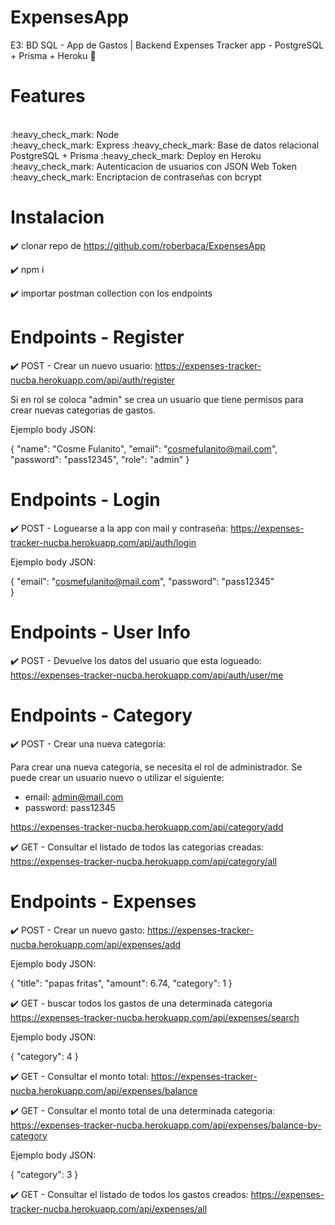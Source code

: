 # ExpensesApp
E3: BD SQL - App de Gastos | Backend
Expenses Tracker app - PostgreSQL + Prisma + Heroku :rocket:

# Features

<br>
:heavy_check_mark: Node
</br>
:heavy_check_mark: Express
:heavy_check_mark: Base de datos relacional PostgreSQL + Prisma
:heavy_check_mark: Deploy en Heroku
:heavy_check_mark: Autenticacion de usuarios con JSON Web Token
:heavy_check_mark: Encriptacion de contraseñas con bcrypt



# Instalacion

:heavy_check_mark: clonar repo de https://github.com/roberbaca/ExpensesApp

:heavy_check_mark: npm i

:heavy_check_mark: importar postman collection con los endpoints


# Endpoints - Register

:heavy_check_mark: POST - Crear un nuevo usuario:
https://expenses-tracker-nucba.herokuapp.com/api/auth/register

Si en rol se coloca "admin" se crea un usuario que tiene permisos para crear nuevas categorias de gastos.

Ejemplo body JSON:

{   "name": "Cosme Fulanito",
    "email": "cosmefulanito@mail.com",
    "password": "pass12345",
    "role": "admin"
}


# Endpoints - Login

:heavy_check_mark: POST - Loguearse a la app con mail y contraseña:
https://expenses-tracker-nucba.herokuapp.com/api/auth/login

Ejemplo body JSON:

{   "email": "cosmefulanito@mail.com",
    "password": "pass12345"    
}

# Endpoints - User Info

:heavy_check_mark: POST - Devuelve los datos del usuario que esta logueado:
https://expenses-tracker-nucba.herokuapp.com/api/auth/user/me



# Endpoints - Category

:heavy_check_mark: POST - Crear una nueva categoria:

Para crear una nueva categoria, se necesita el rol de administrador. Se puede crear un usuario nuevo o utilizar el siguiente:
- email: admin@mail.com
- password: pass12345

https://expenses-tracker-nucba.herokuapp.com/api/category/add 

:heavy_check_mark: GET - Consultar el listado de todos las categorias creadas:
https://expenses-tracker-nucba.herokuapp.com/api/category/all 


# Endpoints - Expenses

:heavy_check_mark: POST - Crear un nuevo gasto:
https://expenses-tracker-nucba.herokuapp.com/api/expenses/add

Ejemplo body JSON:

{   "title": "papas fritas",
    "amount": 6.74,
    "category": 1
}


:heavy_check_mark: GET - buscar todos los gastos de una determinada categoria
https://expenses-tracker-nucba.herokuapp.com/api/expenses/search

Ejemplo body JSON:

{
    "category": 4
}
 
:heavy_check_mark: GET - Consultar el monto total:
https://expenses-tracker-nucba.herokuapp.com/api/expenses/balance

 
:heavy_check_mark: GET - Consultar el monto total de una determinada categoria:
https://expenses-tracker-nucba.herokuapp.com/api/expenses/balance-by-category

Ejemplo body JSON:

{
    "category": 3
}


:heavy_check_mark: GET - Consultar el listado de todos los gastos creados:
https://expenses-tracker-nucba.herokuapp.com/api/expenses/all

